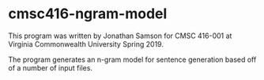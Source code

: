 # cmsc416-ngram-model
This program was written by Jonathan Samson for CMSC 416-001 at Virginia Commonwealth University Spring 2019.

The program generates an n-gram model for sentence generation based off of a number of input files.